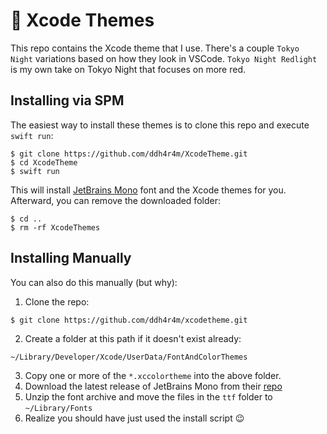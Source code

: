 # 🎨 Xcode Themes

This repo contains the Xcode theme that I use. There's a couple `Tokyo Night` variations based on how they look in VSCode. `Tokyo Night Redlight` is my own take on Tokyo Night that focuses on more red. 

## Installing via SPM
The easiest way to install these themes is to clone this repo and execute `swift run`: 

```
$ git clone https://github.com/ddh4r4m/XcodeTheme.git
$ cd XcodeTheme
$ swift run
```

This will install [JetBrains Mono](https://www.jetbrains.com/lp/mono/) font and the Xcode themes for you. Afterward, you can remove the downloaded folder: 

```
$ cd ..
$ rm -rf XcodeThemes
```

## Installing Manually
You can also do this manually (but why):
1. Clone the repo: 
```
$ git clone https://github.com/ddh4r4m/xcodetheme.git
```
2. Create a folder at this path if it doesn't exist already:
```
~/Library/Developer/Xcode/UserData/FontAndColorThemes
```
3. Copy one or more of the `*.xccolortheme` into the above folder.
4. Download the latest release of JetBrains Mono from their [repo](https://github.com/JetBrains/JetBrainsMono)
5. Unzip the font archive and move the files in the `ttf` folder to `~/Library/Fonts`
6. Realize you should have just used the install script 😉
